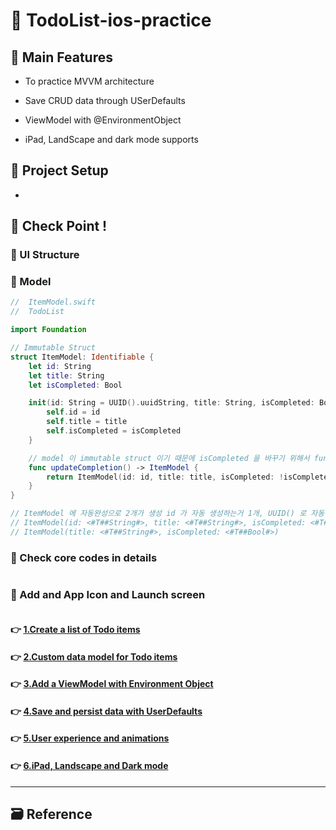 # 📝 TodoList-ios-practice

<!-- ! gif 스크린샷 -->

## 📌 Main Features

- To practice MVVM architecture

- Save CRUD data through USerDefaults

- ViewModel with @EnvironmentObject

- iPad, LandScape and dark mode supports

<!-- ## 👉 Pod library -->

<!-- ### 🔷  -->

<!-- >  -->

<!-- #### 설치

`pod init`

```ruby

```

`pod install`
 -->

## 📌 Project Setup

-

## 🔑 Check Point !

### 🔷 UI Structure

<!-- ! ppt UI structure -->

### 🔷 Model

```swift
//  ItemModel.swift
//  TodoList

import Foundation

// Immutable Struct
struct ItemModel: Identifiable {
	let id: String
	let title: String
	let isCompleted: Bool

	init(id: String = UUID().uuidString, title: String, isCompleted: Bool) {
		self.id = id
		self.title = title
		self.isCompleted = isCompleted
	}

	// model 이 immutable struct 이기 때문에 isCompleted 을 바꾸기 위해서 func 를
	func updateCompletion() -> ItemModel {
		return ItemModel(id: id, title: title, isCompleted: !isCompleted)
	}
}

// ItemModel 에 자동완성으로 2개가 생성 id 가 자동 생성하는거 1개, UUID() 로 자동 완성되는거 1개
// ItemModel(id: <#T##String#>, title: <#T##String#>, isCompleted: <#T##Bool#>)
// ItemModel(title: <#T##String#>, isCompleted: <#T##Bool#>)

```

### 🔷 Check core codes in details

```swift

```

### 🔷 Add and App Icon and Launch screen

```swift

```

#### 👉 [1.Create a list of Todo items]()

#### 👉 [2.Custom data model for Todo items]()

#### 👉 [3.Add a ViewModel with Environment Object]()

#### 👉 [4.Save and persist data with UserDefaults]()

#### 👉 [5.User experience and animations]()

#### 👉 [6.iPad, Landscape and Dark mode]()

<!-- #### 👉 -->

<!-- > Describing check point in details in Jacob's DevLog - https://jacobko.info/firebaseios/ios-firebase-03/ -->

<!-- ## ❌ Error Check Point

### 🔶 -->

<!-- xcode Mark template -->

<!--
// MARK: IBOutlet
// MARK: LifeCycle
// MARK: Actions
// MARK: Methods
// MARK: Extensions
-->

<!-- <img height="350" alt="스크린샷" src=""> -->

<!-- README 한 줄에 여러 screenshoot 놓기 예제 -->
<!-- <p>
    <img alt="Clear Spaces demo" src="../assets/demo-clear-spaces.gif" height=400px>
    <img alt="QR code scanner demo" src="../assets/demo-qr-code.gif" height=400px>
    <img alt="Example preview demo" src="../assets/demo-example.gif" height=400px>
</p> -->

---

<!-- 🔶 🔷 📌 🔑 👉 -->

## 🗃 Reference
